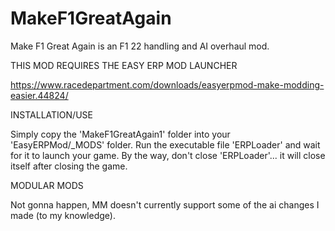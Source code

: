 # MakeF1GreatAgain
Make F1 Great Again is an F1 22 handling and AI overhaul mod.

THIS MOD REQUIRES THE EASY ERP MOD LAUNCHER

https://www.racedepartment.com/downloads/easyerpmod-make-modding-easier.44824/

INSTALLATION/USE

Simply copy the 'MakeF1GreatAgain1' folder into your 'EasyERPMod/_MODS' folder.
Run the executable file 'ERPLoader' and wait for it to launch your game.
By the way, don't close 'ERPLoader'... it will close itself after closing the game.

MODULAR MODS

Not gonna happen, MM doesn't currently support some of the ai changes I made (to my knowledge).
